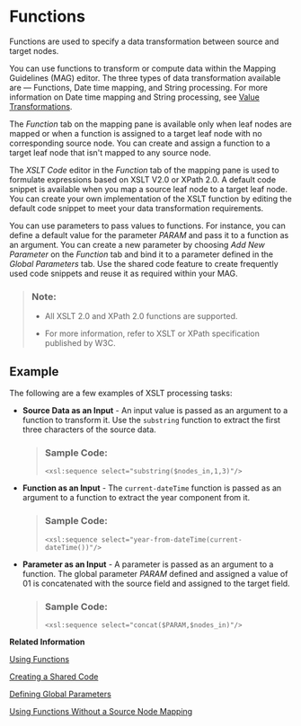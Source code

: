 <!-- loio2ea22d0fbc14405b82e77b12fb24f3a1 -->

# Functions

Functions are used to specify a data transformation between source and target nodes.

You can use functions to transform or compute data within the Mapping Guidelines \(MAG\) editor. The three types of data transformation available are — Functions, Date time mapping, and String processing. For more information on Date time mapping and String processing, see [Value Transformations](value-transformations-19f8374.md).

The *Function* tab on the mapping pane is available only when leaf nodes are mapped or when a function is assigned to a target leaf node with no corresponding source node. You can create and assign a function to a target leaf node that isn't mapped to any source node.

The *XSLT Code* editor in the *Function* tab of the mapping pane is used to formulate expressions based on XSLT V2.0 or XPath 2.0. A default code snippet is available when you map a source leaf node to a target leaf node. You can create your own implementation of the XSLT function by editing the default code snippet to meet your data transformation requirements.

You can use parameters to pass values to functions. For instance, you can define a default value for the parameter *PARAM* and pass it to a function as an argument. You can create a new parameter by choosing *Add New Parameter* on the *Function* tab and bind it to a parameter defined in the *Global Parameters* tab. Use the shared code feature to create frequently used code snippets and reuse it as required within your MAG.

> ### Note:  
> -   All XSLT 2.0 and XPath 2.0 functions are supported.
> 
> -   For more information, refer to XSLT or XPath specification published by W3C.



## Example

The following are a few examples of XSLT processing tasks:

-   **Source Data as an Input** - An input value is passed as an argument to a function to transform it. Use the `substring` function to extract the first three characters of the source data.

    > ### Sample Code:  
    > ```
    > <xsl:sequence select="substring($nodes_in,1,3)"/>
    > ```

-   **Function as an Input** - The `current-dateTime` function is passed as an argument to a function to extract the year component from it.

    > ### Sample Code:  
    > ```
    > <xsl:sequence select="year-from-dateTime(current-dateTime())"/>
    > ```

-   **Parameter as an Input** - A parameter is passed as an argument to a function. The global parameter *PARAM* defined and assigned a value of 01 is concatenated with the source field and assigned to the target field.

    > ### Sample Code:  
    > ```
    > <xsl:sequence select="concat($PARAM,$nodes_in)"/>
    > ```


**Related Information**  


[Using Functions](using-functions-2a1e53a.md "Use functions to specify a data transformation between source and target nodes within the Mapping Guidelines (MAG) editor.")

[Creating a Shared Code](creating-a-shared-code-e951f66.md "Create frequently used code snippets and reuse it as required within your Mapping Guidelines (MAG).")

[Defining Global Parameters](defining-global-parameters-62fe053.md "You can use Global Parameters tab to create and define reusable parameters within your Mapping Guideline (MAG).")

[Using Functions Without a Source Node Mapping](using-functions-without-a-source-node-mapping-5722493.md "Create and assign a function to a target leaf node with no corresponding source node mapping.")

